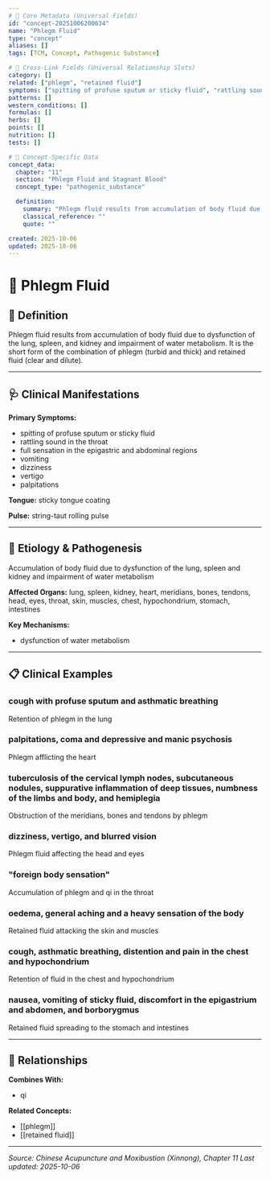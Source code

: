 ```yaml
---
# 🔹 Core Metadata (Universal Fields)
id: "concept-20251006200634"
name: "Phlegm Fluid"
type: "concept"
aliases: []
tags: [TCM, Concept, Pathogenic Substance]

# 🔹 Cross-Link Fields (Universal Relationship Slots)
category: []
related: ["phlegm", "retained fluid"]
symptoms: ["spitting of profuse sputum or sticky fluid", "rattling sound in the throat", "full sensation in the epigastric and abdominal regions", "vomiting", "dizziness", "vertigo", "palpitations"]
patterns: []
western_conditions: []
formulas: []
herbs: []
points: []
nutrition: []
tests: []

# 🔹 Concept-Specific Data
concept_data:
  chapter: "11"
  section: "Phlegm Fluid and Stagnant Blood"
  concept_type: "pathogenic_substance"

  definition:
    summary: "Phlegm fluid results from accumulation of body fluid due to dysfunction of the lung, spleen, and kidney and impairment of water metabolism. It is the short form of the combination of phlegm (turbid and thick) and retained fluid (clear and dilute)."
    classical_reference: ""
    quote: ""

created: 2025-10-06
updated: 2025-10-06
---
```


# 🧬 Phlegm Fluid

## 📖 Definition

Phlegm fluid results from accumulation of body fluid due to dysfunction of the lung, spleen, and kidney and impairment of water metabolism. It is the short form of the combination of phlegm (turbid and thick) and retained fluid (clear and dilute).

---

## 🩺 Clinical Manifestations

**Primary Symptoms:**
- spitting of profuse sputum or sticky fluid
- rattling sound in the throat
- full sensation in the epigastric and abdominal regions
- vomiting
- dizziness
- vertigo
- palpitations

**Tongue:** sticky tongue coating

**Pulse:** string-taut rolling pulse

---

## 🧬 Etiology & Pathogenesis

Accumulation of body fluid due to dysfunction of the lung, spleen and kidney and impairment of water metabolism

**Affected Organs:** lung, spleen, kidney, heart, meridians, bones, tendons, head, eyes, throat, skin, muscles, chest, hypochondrium, stomach, intestines

**Key Mechanisms:**
- dysfunction of water metabolism

---

## 📋 Clinical Examples

### cough with profuse sputum and asthmatic breathing

Retention of phlegm in the lung

### palpitations, coma and depressive and manic psychosis

Phlegm afflicting the heart

### tuberculosis of the cervical lymph nodes, subcutaneous nodules, suppurative inflammation of deep tissues, numbness of the limbs and body, and hemiplegia

Obstruction of the meridians, bones and tendons by phlegm

### dizziness, vertigo, and blurred vision

Phlegm fluid affecting the head and eyes

### "foreign body sensation"

Accumulation of phlegm and qi in the throat

### oedema, general aching and a heavy sensation of the body

Retained fluid attacking the skin and muscles

### cough, asthmatic breathing, distention and pain in the chest and hypochondrium

Retention of fluid in the chest and hypochondrium

### nausea, vomiting of sticky fluid, discomfort in the epigastrium and abdomen, and borborygmus

Retained fluid spreading to the stomach and intestines

---

## 🔗 Relationships

**Combines With:**
- qi

**Related Concepts:**
- [[phlegm]]
- [[retained fluid]]

---


*Source: Chinese Acupuncture and Moxibustion (Xinnong), Chapter 11*
*Last updated: 2025-10-06*
